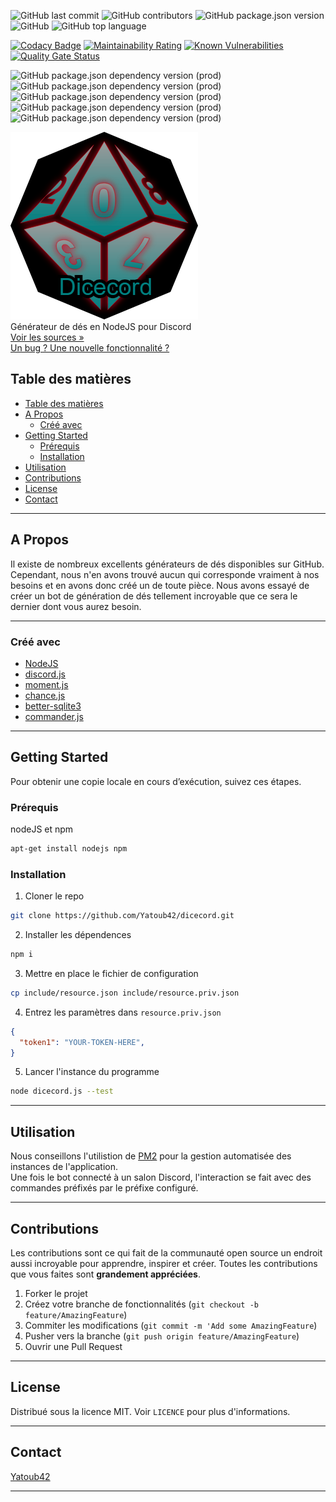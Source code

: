 ![GitHub last commit](https://img.shields.io/github/last-commit/Yatoub42/dicecord.svg?style=flat-square)
![GitHub contributors](https://img.shields.io/github/contributors/Yatoub42/dicecord.svg?style=flat-square)
![GitHub package.json version](https://img.shields.io/github/package-json/v/Yatoub42/dicecord.svg?style=flat-square)
![GitHub](https://img.shields.io/github/license/Yatoub42/dicecord.svg?style=flat-square)
![GitHub top language](https://img.shields.io/github/languages/top/Yatoub42/dicecord.svg?style=flat-square)

[![Codacy Badge](https://api.codacy.com/project/badge/Grade/84f364f65fb54cf1837c1ae08c806ece)](https://app.codacy.com/app/Yatoub42/dicecord?utm_source=github.com&utm_medium=referral&utm_content=Yatoub42/dicecord&utm_campaign=Badge_Grade_Dashboard)
[![Maintainability Rating](https://sonarcloud.io/api/project_badges/measure?project=Yatoub42_dicecord&metric=sqale_rating)](https://sonarcloud.io/dashboard?id=Yatoub42_dicecord)
[![Known Vulnerabilities](https://snyk.io/test/github/Yatoub42/dicecord/badge.svg?targetFile=package.json)](https://snyk.io/test/github/Yatoub42/dicecord?targetFile=package.json)
[![Quality Gate Status](https://sonarcloud.io/api/project_badges/measure?project=Yatoub42_dicecord&metric=alert_status)](https://sonarcloud.io/dashboard?id=Yatoub42_dicecord)  

![GitHub package.json dependency version (prod)](https://img.shields.io/github/package-json/dependency-version/Yatoub42/dicecord/discord.js.svg?style=flat-square)
![GitHub package.json dependency version (prod)](https://img.shields.io/github/package-json/dependency-version/Yatoub42/dicecord/better-sqlite3.svg?style=flat-square)
![GitHub package.json dependency version (prod)](https://img.shields.io/github/package-json/dependency-version/Yatoub42/dicecord/commander.svg?style=flat-square)
![GitHub package.json dependency version (prod)](https://img.shields.io/github/package-json/dependency-version/Yatoub42/dicecord/moment.svg?style=flat-square)
![GitHub package.json dependency version (prod)](https://img.shields.io/github/package-json/dependency-version/Yatoub42/dicecord/chance.svg?style=flat-square)

<!-- PROJECT LOGO -->
![GitHub Logo](include/logo.png)  
Générateur de dés en NodeJS pour Discord  
[Voir les sources »](https://github.com/Yatoub42/dicecord)  
[Un bug ? Une nouvelle fonctionnalité ?](https://github.com/Yatoub42/dicecord/issues)

<!-- TABLE OF CONTENTS -->
## Table des matières

- [Table des matières](#table-des-mati%C3%A8res)
- [A Propos](#a-propos)
  - [Créé avec](#cr%C3%A9%C3%A9-avec)
- [Getting Started](#getting-started)
  - [Prérequis](#pr%C3%A9requis)
  - [Installation](#installation)
- [Utilisation](#utilisation)
- [Contributions](#contributions)
- [License](#license)
- [Contact](#contact)

----

<!-- ABOUT THE PROJECT -->
## A Propos

 Il existe de nombreux excellents générateurs de dés disponibles sur GitHub. Cependant, nous n'en avons trouvé aucun qui corresponde vraiment à nos besoins et en avons donc créé un de toute pièce. Nous avons essayé de créer un bot de génération de dés tellement incroyable que ce sera le dernier dont vous aurez besoin.

----

### Créé avec

- [NodeJS](https://nodejs.org/en/about/)  
- [discord.js](https://discord.js.org/#/)  
- [moment.js](https://momentjs.com/)  
- [chance.js](https://chancejs.com/)  
- [better-sqlite3](https://www.npmjs.com/package/better-sqlite3)  
- [commander.js](https://github.com/tj/commander.js/)  

----

<!-- GETTING STARTED -->
## Getting Started

 Pour obtenir une copie locale en cours d’exécution, suivez ces étapes.

### Prérequis

 nodeJS et npm

 ``` sh
 apt-get install nodejs npm
 ```

### Installation

1. Cloner le repo  

  ``` sh
  git clone https://github.com/Yatoub42/dicecord.git
  ```

2. Installer les dépendences  

  ``` sh
  npm i
  ```

3. Mettre en place le fichier de configuration  

  ``` sh
  cp include/resource.json include/resource.priv.json
  ```

4. Entrez les paramètres dans `resource.priv.json`  

  ``` json
  {
    "token1": "YOUR-TOKEN-HERE",
  }
  ```

5. Lancer l'instance du programme  

  ``` sh
  node dicecord.js --test
  ```

----

<!-- USAGE EXAMPLES -->
## Utilisation

 Nous conseillons l'utilistion de [PM2](https://pm2.io/doc/en/runtime/overview/) pour la gestion automatisée des instances de l'application.  
 Une fois le bot connecté à un salon Discord, l'interaction se fait avec des commandes préfixés par le préfixe configuré.  

----
<!-- CONTRIBUTING -->
## Contributions

 Les contributions sont ce qui fait de la communauté open source un endroit aussi incroyable pour apprendre, inspirer et créer. Toutes les contributions que vous faites sont **grandement appréciées**.

1. Forker le projet  
2. Créez votre branche de fonctionnalités (`git checkout -b feature/AmazingFeature`)  
3. Commiter les modifications (`git commit -m 'Add some AmazingFeature`)  
4. Pusher vers la branche (`git push origin feature/AmazingFeature`)  
5. Ouvrir une Pull Request  

----
<!-- LICENSE -->
## License

 Distribué sous la licence MIT. Voir `LICENCE` pour plus d'informations.  

----
<!-- CONTACT -->
## Contact

 [Yatoub42](https://github.com/Yatoub42)

----
